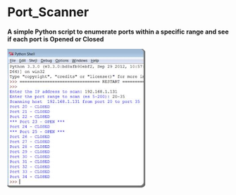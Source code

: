 # Port_Scanner

**A simple Python script to enumerate ports within a specific range and see if each port is Opened or Closed**

![PortScanner](https://github.com/0xSkorpioN/Port_Scanner/blob/master/Port_Scanner.JPG)
